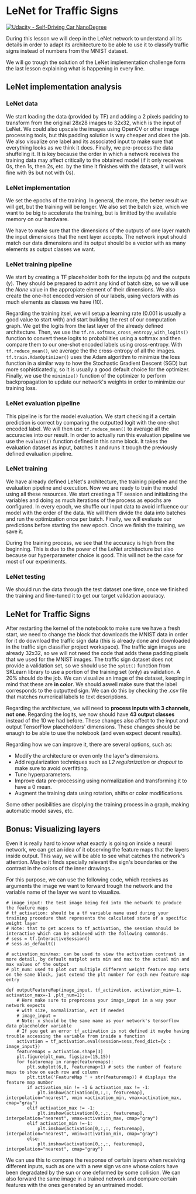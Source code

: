 # LeNet for Traffic Signs

[![Udacity - Self-Driving Car NanoDegree](https://s3.amazonaws.com/udacity-sdc/github/shield-carnd.svg)](http://www.udacity.com/drive)

During this lesson we will deep in the LeNet network to understand all its details in order to adapt its architecture to be able to use it to classify traffic signs instead of numbers from the MNIST dataset.

We will go trough the solution of the LeNet implementation challenge form the last lesson explaining what is happening in every line.


## LeNet implementation analysis

### LeNet data

We start loading the data (provided by TF) and adding a 2 pixels padding to transform from the original 28x28 images to 32x32, which is the input of LeNet. We could also upscale the images using OpenCV or other image processing tools, but this padding solution is way cheaper and does the job. We also visualize one label and its associated input to make sure that everything looks as we think it does. Finally, we pre-process the data shuffeling it. It is key because the order in which a network receives the training data may affect critically to the obtained model (if it only receives 0s, then 1s, then 2s, etc. by the time it finishes with the dataset, it will work fine with 9s but not with 0s).

### LeNet implementation

We set the epochs of the training. In general, the more, the better result we will get, but the training will be longer. We also set the batch size, which we want to be big to accelerate the training, but is limitted by the available memory on our hardware.

We have to make sure that the dimensions of the outputs of one layer match the input dimensions that the next layer accepts. The network input should match our data dimensions and its output should be a vector with as many elements as output classes we want.

### LeNet training pipeline

We start by creating a TF placeholder both for the inputs (x) and the outputs (y). They should be prepared to admit any kind of batch size, so we will use the *None* value in the appropiate element of their dimensions. We also create the one-hot encoded version of our labels, using vectors with as much elements as classes we have (10).

Regarding the training itsel, we will setup a learning rate (0.001 is usually a good value to start with) and start building the rest of our computation graph. We get the logits from the last layer of the already defined architecture. Then, we use the `tf.nn.softmax_cross_entropy_with_logits()` function to convert these logits to probabilities using a softmax and then compare them to our one-shot encoded labels using cross-entropy. With `tf.reduce_mean()`, we average the the cross-entropy of all the images. `tf.train.AdamOptimizer()` uses the Adam algorithm to minimize the loss function in a similar way to how the Stochastic Gradient Descent (SGD) but more sophisticatedly, so it is usually a good default choice for the optimizer. Finally, we use the `minimize()` function of the optimizer to perform backpropagation to update our network's weights in order to minimize our training loss.

### LeNet evaluation pipeline

This pipeline is for the model evaluation. We start checking if a certain prediction is correct by comparing the outputted logit with the one-shot encoded label. We will then use `tf.reduce_mean()` to average all the accuracies into our result. In order to actually run this evaluation pipeline we use the `evaluate()` function defined in this same block. It takes the evaluation dataset as input, batches it and runs it trough the previously defined evaluation pipeline.

### LeNet training

We have already defined LeNet's architecture, the training pipeline and the evaluation pipeline and execution. Now we are ready to train the model using all these resources. We start creating a TF session and initializing the variables and doing as much iterations of the process as epochs are configured. In every epoch, we shuffle our input data to avoid influence our model with the order of the data. We will them divide the data into batches and run the optimization once per batch. Finally, we will evaluate our predictions before starting the new epoch. Once we finish the training, we save it.

During the training process, we see that the accuracy is high from the beginning. This is due to the power of the LeNet architecture but also because our hyperparameter choice is good. This will not be the case for most of our experiments.

### LeNet testing

We should run the data through the test dataset one time, once we finished the training and fine-tuned it to get our target validation accuracy.



## LeNet for Traffic Signs

After restarting the kernel of the notebook to make sure we have a fresh start, we need to change the block that downloads the MNIST data in order for it do download the traffic sign data (this is already done and downloaded in the traffic sign classifier project workspace). The traffic sign images are already 32x32, so we will not need the code that adds these padding pixels that we used for the MNIST images. The traffic sign dataset does not provide a validation set, so we should use the `split()` function from SKLearn library to use a portion of the training set (only) as validation. A 20% should do the job. We can visualize an image of the dataset, keeping in mind that these are **in color**. We should aswell make sure that the label corresponds to the outputted sign. We can do this by checking the .csv file that matches numerical labels to text descriptions.

Regarding the architecture, we will need to **process inputs with 3 channels, not one**. Regarding the logits, we now should have **43 output classes** instead of the 10 we had before. These changes also affect to the input and output TensorFlow placeholders' dimensions. These changes should be enaugh to be able to use the notebook (and even expect decent results).

Regarding how we can improve it, there are several options, such as:
- Modify the architecture or even only the layer's dimensions.
- Add regularization techniques such as *L2 regularization* or *dropout* to make sure to avoid overfitting.
- Tune hyperparameters.
- Improve data pre-processing using normalization and transforming it to have a 0 mean.
- Augment the training data using rotation, shifts or color modifications.

Some other posibilities are displying the training process in a graph, making automatic model saves, etc.



## Bonus: Visualizing layers

Even it is really hard to know what exactly is going on inside a neural network, we can get an idea of it observing the feature maps that the layers inside output. This way, we will be able to see what catches the network's attention. Maybe it finds specially relevant the sign's boundaries or the contrast in the colors of the inner drawings...

For this purpose, we can use the following code, which receives as arguments the image we want to forward trough the network and the variable name of the layer we want to visualize. 

```
# image_input: the test image being fed into the network to produce the feature maps
# tf_activation: should be a tf variable name used during your training procedure that represents the calculated state of a specific weight layer
# Note: that to get access to tf_activation, the session should be interactive which can be achieved with the following commands.
# sess = tf.InteractiveSession()
# sess.as_default()

# activation_min/max: can be used to view the activation contrast in more detail, by default matplot sets min and max to the actual min and    max values of the output
# plt_num: used to plot out multiple different weight feature map sets on the same block, just extend the plt number for each new feature map entry

def outputFeatureMap(image_input, tf_activation, activation_min=-1, activation_max=-1 ,plt_num=1):
    # Here make sure to preprocess your image_input in a way your network expects
    # with size, normalization, ect if needed
    # image_input =
    # Note: x should be the same name as your network's tensorflow data placeholder variable
    # If you get an error tf_activation is not defined it maybe having trouble accessing the variable from inside a function
    activation = tf_activation.eval(session=sess,feed_dict={x : image_input})
    featuremaps = activation.shape[3]
    plt.figure(plt_num, figsize=(15,15))
    for featuremap in range(featuremaps):
        plt.subplot(6,8, featuremap+1) # sets the number of feature maps to show on each row and column
        plt.title('FeatureMap ' + str(featuremap)) # displays the feature map number
        if activation_min != -1 & activation_max != -1:
            plt.imshow(activation[0,:,:, featuremap], interpolation="nearest", vmin =activation_min, vmax=activation_max, cmap="gray")
        elif activation_max != -1:
            plt.imshow(activation[0,:,:, featuremap], interpolation="nearest", vmax=activation_max, cmap="gray")
        elif activation_min !=-1:
            plt.imshow(activation[0,:,:, featuremap], interpolation="nearest", vmin=activation_min, cmap="gray")
        else:
            plt.imshow(activation[0,:,:, featuremap], interpolation="nearest", cmap="gray")
```

We can use this to compare the response of certain layers when receiving different inputs, such as one with a new sign vs one whose colors have been degradated by the sun or one deformed by some collision. We can also forward the same image in a trained network and compare certain features with the ones generated by an untrained model.


